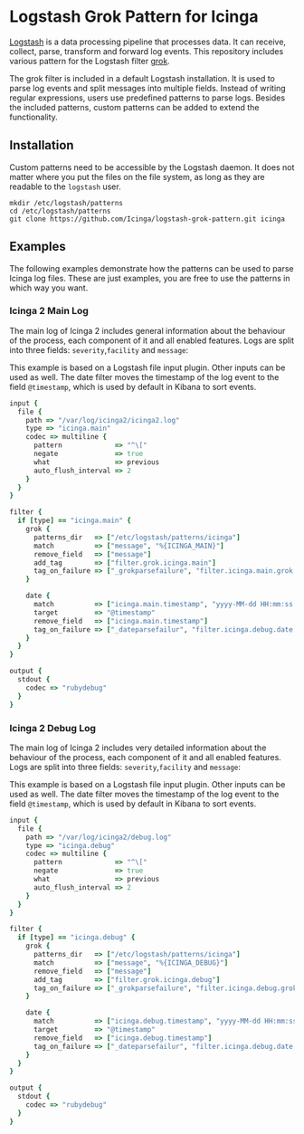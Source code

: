 # Logstash Grok Pattern for Icinga

[Logstash](https://www.elastic.co/products/logstash) is a data processing
pipeline that processes data. It can receive, collect, parse, transform and
forward log events. This repository includes various
pattern for the Logstash filter [grok](https://www.elastic.co/guide/en/logstash/current/plugins-filters-grok.html).

The grok filter is included in a default Logstash installation. It is used to
parse log events and split messages into multiple fields. Instead of writing
regular expressions, users use predefined patterns to parse logs. Besides the
included patterns, custom patterns can be added to extend the functionality.

## Installation
Custom patterns need to be accessible by the Logstash daemon. It does not matter
where you put the files on the file system, as long as they are readable to the
`logstash` user.

```shell
mkdir /etc/logstash/patterns
cd /etc/logstash/patterns
git clone https://github.com/Icinga/logstash-grok-pattern.git icinga
```

## Examples
The following examples demonstrate how the patterns can be used to parse Icinga
log files. These are just examples, you are free to use the patterns in which
way you want.

### Icinga 2 Main Log
The main log of Icinga 2 includes general information about the behaviour of the
process, each component of it and all enabled features. Logs are split into
three fields: `severity`,`facility` and `message`:

This example is based on a Logstash file input plugin. Other inputs can be used
as well. The date filter moves the timestamp of the log event to the field
`@timestamp`, which is used by default in Kibana to sort events.

```ruby
input {
  file {
    path => "/var/log/icinga2/icinga2.log"
    type => "icinga.main"
    codec => multiline {
      pattern             => "^\["
      negate              => true
      what                => previous
      auto_flush_interval => 2
    }
  }
}

filter {
  if [type] == "icinga.main" {
    grok {
      patterns_dir   => ["/etc/logstash/patterns/icinga"]
      match          => ["message", "%{ICINGA_MAIN}"]
      remove_field   => ["message"]
      add_tag        => ["filter.grok.icinga.main"]
      tag_on_failure => ["_grokparsefailure", "filter.icinga.main.grok.failure"]
    }

    date {
      match          => ["icinga.main.timestamp", "yyyy-MM-dd HH:mm:ss Z"]
      target         => "@timestamp"
      remove_field   => ["icinga.main.timestamp"]
      tag_on_failure => ["_dateparsefailur", "filter.icinga.debug.date.failure"]
    }
  }
}

output {
  stdout {
    codec => "rubydebug"
  }
}
```

### Icinga 2 Debug Log
The main log of Icinga 2 includes very detailed information about the behaviour
of the process, each component of it and all enabled features. Logs are split
into three fields: `severity`,`facility` and `message`:

This example is based on a Logstash file input plugin. Other inputs can be used
as well. The date filter moves the timestamp of the log event to the field
`@timestamp`, which is used by default in Kibana to sort events.

```ruby
input {
  file {
    path => "/var/log/icinga2/debug.log"
    type => "icinga.debug"
    codec => multiline {
      pattern             => "^\["
      negate              => true
      what                => previous
      auto_flush_interval => 2
    }
  }
}

filter {
  if [type] == "icinga.debug" {
    grok {
      patterns_dir   => ["/etc/logstash/patterns/icinga"]
      match          => ["message", "%{ICINGA_DEBUG}"]
      remove_field   => ["message"]
      add_tag        => ["filter.grok.icinga.debug"]
      tag_on_failure => ["_grokparsefailure", "filter.icinga.debug.grok.failure"]
    }

    date {
      match          => ["icinga.debug.timestamp", "yyyy-MM-dd HH:mm:ss Z"]
      target         => "@timestamp"
      remove_field   => ["icinga.debug.timestamp"]
      tag_on_failure => ["_dateparsefailur", "filter.icinga.debug.date.failure"]
    }
  }
}

output {
  stdout {
    codec => "rubydebug"
  }
}
```
